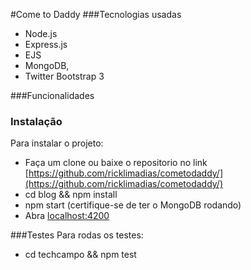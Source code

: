#Come to Daddy
###Tecnologias usadas
* Node.js
* Express.js
* EJS 
* MongoDB, 
* Twitter Bootstrap 3

###Funcionalidades

### Instalação
Para instalar o projeto:

* Faça um clone ou baixe o repositorio no link [https://github.com/ricklimadias/cometodaddy/](https://github.com/ricklimadias/cometodaddy/)
* cd blog && npm install
* npm start (certifique-se de ter o MongoDB rodando)
* Abra [localhost:4200](http://localhost:4200)

###Testes
Para rodas os testes:

* cd techcampo && npm test